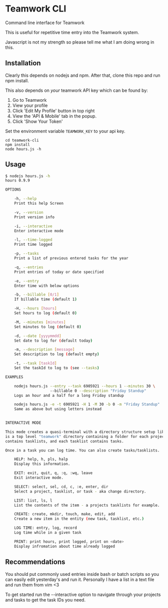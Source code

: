 # Teamwork CLI
Command line interface for Teamwork

This is useful for repetitive time entry into the Teamwork system. 

Javascript is not my strength so please tell me what I am doing wrong in this.

## Installation

Clearly this depends on nodejs and npm. After that, clone this repo and run npm install.

This also depends on _your_ teamwork API key which can be found by:

1. Go to Teamwork
2. View your profile
3. Click 'Edit My Profile' button in top right
4. View the 'API & Mobile' tab in the popup.
5. Click 'Show Your Token'

Set the environment variable `TEAMWORK_KEY` to your api key.

```
cd teamwork-cli
npm install
node hours.js -h
```

## Usage

```bash
$ nodejs hours.js -h
hours 0.9.9

OPTIONS

    -h, --help 
    Print this help Screen

    -v, --version 
    Print version info

    -i, --interactive 
    Enter interactive mode

    -l, --time-logged 
    Print time logged

    -p, --tasks 
    Print a list of previous entered tasks for the year

    -q, --entries 
    Print entries of today or date specified

    -e, --entry 
    Enter time with below options

    -b, --billable [0/1]
    If billable time (default 1)

    -H, --hours [hours]
    Set hours to log (default 0)

    -M, --minutes [minutes]
    Set minutes to log (default 0)

    -d, --date [yyyymmdd]
    Set date to log for (default today)

    -m, --description [message]
    Set description to log (default empty)

    -t, --task [taskId]
    Set the taskId to log to (see --tasks)

EXAMPLES

    nodejs hours.js --entry --task 6905921 --hours 1 --minutes 30 \ 
                    --billable 0 --description "Friday Standup"
    Logs an hour and a half for a long Friday standup

    nodejs hours.js -e -t 6905921 -H 1 -M 30 -b 0 -m "Friday Standup"
    Same as above but using letters instead
        

INTERACTIVE MODE

This mode creates a quasi-terminal with a directory structure setup like teamwork. There 
is a top level "teamwork" directory containing a folder for each project, each project 
contains tasklists, and each tasklist contains tasks.

Once in a task you can log time. You can also create tasks/tasklists.

    HELP: help, h, pls, halp
    Display this information.

    EXIT: exit, quit, q, :q, :wq, leave
    Exit interactive mode.

    SELECT: select, sel, cd, c, :e, enter, dir
    Select a project, tasklist, or task - aka change directory.

    LIST: list, ls, l
    List the contents of the item - a projects tasklists for example.

    CREATE: create, mkdir, touch, make, edit, add
    Create a new item in the entity (new task, tasklist, etc.)

    LOG TIME: entry, log, record
    Log time while in a given task

    PRINT: print hours, print logged, print on <date>
    Display infromation about time already logged
```

## Recommendations
You should put commonly used entries inside bash or batch scripts so you can easily edit yesterday's and run it. Personally I have a list in a text file and run them from vim <3

To get started run the --interactive option to navigate through your projects and tasks to get the task IDs you need.
